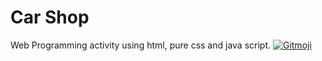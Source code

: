 # Car Shop
Web Programming activity using html, pure css and java script.
<a href="https://gitmoji.dev">
  <img src="https://img.shields.io/badge/gitmoji-%20😜%20😍-FFDD67.svg?style=flat-square" alt="Gitmoji">
</a>

